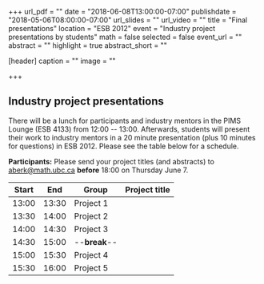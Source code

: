 +++
url_pdf = ""
date = "2018-06-08T13:00:00-07:00"
publishdate = "2018-05-06T08:00:00-07:00"
url_slides = ""
url_video = ""
title = "Final presentations"
location = "ESB 2012"
event = "Industry project presentations by students"
math = false
selected = false
event_url = ""
abstract = ""
highlight = true
abstract_short = ""

[header]
  caption = ""
  image = ""

+++


## Industry project presentations

There will be a lunch for participants and industry mentors in the PIMS Lounge
(ESB 4133) from 12:00 -- 13:00. Afterwards, students will present their work to
industry mentors in a 20 minute presentation (plus 10 minutes for questions) in ESB 2012. Please see the table below for a schedule.

**Participants:** Please send your project titles (and abstracts) to  
<a href="mailto:aberk@math.ubc.ca">aberk@math.ubc.ca</a> **before** 18:00 on Thursday June 7. 

| Start | End   | Group     | Project title |
| ----- | ----- | --------- | ------------- |
| 13:00 | 13:30 | Project 1 |               |
| 13:30 | 14:00 | Project 2 |               |
| 14:00 | 14:30 | Project 3 |               |
| 14:30 | 15:00 | --**break**-- |               |
| 15:00 | 15:30 | Project 4 |               |
| 15:30 | 16:00 | Project 5 |               |
